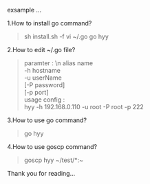 exsample ... 

1.How to install go command?
> sh install.sh -f
> vi ~/.go
> go hyy

2.How to edit ~/.go file?
> paramter : \n
>   alias name \
>   -h hostname \
>   -u userName \
>   [-P password] \
>   [-p port] \
> usage config : \
> hyy -h 192.168.0.110 -u root -P root -p 222

3.How to use go command?
> go hyy

4.How to use goscp command?
> goscp hyy ~/test/*:~

Thank you for reading...
